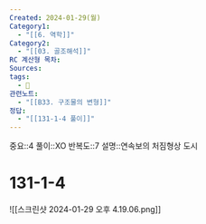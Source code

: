 ```yaml
---
Created: 2024-01-29(월)
Category1:
  - "[[6. 역학]]"
Category2:
  - "[[03. 골조해석]]"
RC 계산형 목차: 
Sources: 
tags:
  - 🧮
관련노트:
  - "[[B33. 구조물의 변형]]"
정답:
  - "[[131-1-4 풀이]]"
---
```

중요::4
풀이::XO
반복도::7
설명::연속보의 처짐형상 도시

#  131-1-4
![[스크린샷 2024-01-29 오후 4.19.06.png]]